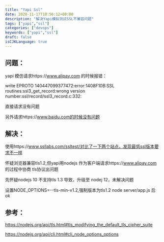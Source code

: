 ```yaml
---
title: "Yapi Ssl"
date: 2020-11-17T10:56:12+08:00
description: "解决Yapi模拟测试SSL不兼容问题"
tags: ["yapi","ssl"]
categories: ["devops"]
keywords: ["yapi","ssl"]
draft: false
isCJKLanguage: true
---
```


## 问题：

yapi 模仿请求https://www.alipay.com 的时候报错：

write EPROTO 140447099377472:error:1408F10B:SSL routines:ssl3_get_record:wrong version number:ssl/record/ssl3_record.c:332:

直接请求没有问题

另外请求https://www.baidu.com的时候没有问题

## 解决：

使用https://www.ssllabs.com/ssltest/对比了一下两个站点，发现最低ssl版本要求不一样

怀疑浏览器兼容tls1.2,但yapi用nodejs 作为客户端请求https://www.alipay.com 的过程中协商 tls协议出问题

先怀疑nodejs 10 不支持tls 1.3 导致，升级至 nodej 12，未解决问题

设置NODE_OPTIONS=--tls-min-v1.2,强制版本为tls1.2  node server/app.js 后ok


## 参考：

https://nodejs.org/api/tls.html#tls_modifying_the_default_tls_cipher_suite

https://nodejs.org/api/cli.html#cli_node_options_options

